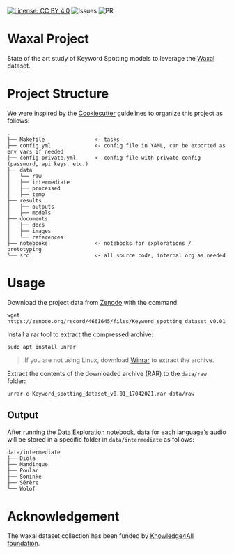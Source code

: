 [![License: CC BY 4.0](https://img.shields.io/badge/License-CC%20BY%204.0-lightgrey.svg)](https://creativecommons.org/licenses/by/4.0/)
![Issues](https://img.shields.io/github/issues/Galsenaicommunity/waxal-project)
![PR](https://img.shields.io/github/issues-pr/Galsenaicommunity/waxal-project)

# Waxal Project
State of the art study of Keyword Spotting models to leverage the [Waxal](https://k4all.org/project/keyword-spotting-with-african-languages/) dataset.

# Project Structure

We were inspired by the [Cookiecutter](https://drivendata.github.io/cookiecutter-data-science/) guidelines to organize this project as follows: 

```
.
├── Makefile                <- tasks
├── config.yml              <- config file in YAML, can be exported as env vars if needed
├── config-private.yml      <- config file with private config (password, api keys, etc.)
├── data
│   └── raw
│   ├── intermediate
│   ├── processed
│   ├── temp
├── results
│   ├── outputs
│   ├── models
├── documents
│   ├── docs
│   ├── images
│   └── references
├── notebooks               <- notebooks for explorations / prototyping
└── src                     <- all source code, internal org as needed
```
# Usage

Download the project data from [Zenodo](https://zenodo.org/record/4661645#.YoyyePfK4lQ) with the command:
```
wget https://zenodo.org/record/4661645/files/Keyword_spotting_dataset_v0.01_17042021.rar
```

Install a rar tool to extract the compressed archive:
```
sudo apt install unrar
```
> If you are not using Linux, download [Winrar](https://www.win-rar.com/) to extract the archive.

Extract the contents of the downloaded archive (RAR) to the `data/raw` folder:
```
unrar e Keyword_spotting_dataset_v0.01_17042021.rar data/raw
```

## Output
After running the [Data Exploration](notebooks/Data%20Analysis/data_exploration.ipynb) notebook, data for each language's audio will be stored in a specific folder in `data/intermediate` as follows:
```
data/intermediate
├── Diola
├── Mandingue
├── Poular
├── Soninké
├── Sérère
└── Wolof
```

# Acknowledgement
The waxal dataset collection has been funded by [Knowledge4All foundation](https://k4all.org/project/keyword-spotting-with-african-languages/).